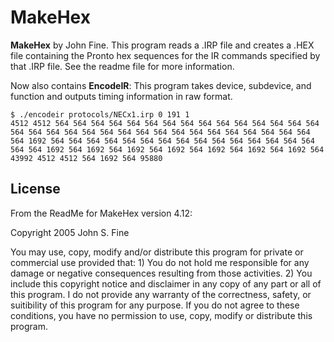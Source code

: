 # MakeHex
**MakeHex** by John Fine. This program reads a .IRP file and creates a .HEX file containing the Pronto hex sequences for the IR commands specified by that .IRP file. See the readme file for more information.

Now also contains **EncodeIR**: This program takes device, subdevice, and function and outputs timing information in raw format.

```
$ ./encodeir protocols/NECx1.irp 0 191 1
4512 4512 564 564 564 564 564 564 564 564 564 564 564 564 564 564 564 564 564 564 564 564 564 564 564 564 564 564 564 564 564 564 564 564 564 1692 564 564 564 564 564 564 564 564 564 564 564 564 564 564 564 564 564 1692 564 1692 564 1692 564 1692 564 1692 564 1692 564 1692 564 43992 4512 4512 564 1692 564 95880
```

## License

From the ReadMe for MakeHex version 4.12:

Copyright 2005 John S. Fine

You may use, copy, modify and/or distribute this program for private or
commercial use provided that: 1) You do not hold me responsible for any damage or negative consequences
resulting from those activities. 2) You include this copyright notice and disclaimer in any copy of any part
or all of this program. I do not provide any warranty of the correctness, safety, or suitibility of
this program for any purpose. If you do not agree to these conditions, you have no permission to use, copy,
modify or distribute this program.
